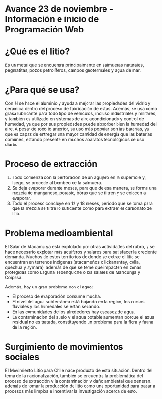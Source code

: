 # Avance 23 de noviembre - Información e inicio de Programación Web

# ¿Qué es el litio?
Es un metal que se encuentra principalmente en salmueras naturales, pegmatitas, pozos petrolíferos, campos geotermales y agua de mar. 

# ¿Para qué se usa?
Con él se hace el aluminio y ayuda a mejorar las propiedades del vidrio y cerámica dentro del proceso de fabricación de estas. Además, se usa como grasa lubricante para todo tipo de vehiculos, incluso industriales y militares, y también es utilizado en sistemas de aire acondicionado y control de humedad, ya que por sus propiedades puede absorber bien la humedad del aire. A pesar de todo lo anterior, su uso más popular son las baterías, ya que es capaz de entregar una mayor cantidad de energía que las baterías comunes, estando presente en muchos aparatos tecnológicos de uso diario.

# Proceso de extracción
1. Todo comienza con la perforación de un agujero en la superficie y, luego, se procede al bombeo de la salmuera.
2. Se deja evaporar durante meses, para que de esa manera, se forme una mezcla de manganeso, potasio, bórax que se filtren y se colocen a evaporar.
3. Todo el proceso concluye en 12 y 18 meses, período que se toma para que la mezcla se filtre lo suficiente como para extraer el carbonato de litio.
 
# Problema medioambiental
El Salar de Atacama ya está explotado por otras actividades del rubro, y se hace necesario explotar más acuíferos y salares para satisfacer la creciente demanda. 
Muchos de estos territorios de donde se extrae el litio se encuentran en terrenos indígenas (atacameños o lickanantay, colla, quechua y aymara), además de que se teme que impacten en zonas protegidas como Laguna Tebenquiche o los salares de Maricunga y Coipasa.

Además, hay un gran problema con el agua:
- El proceso de evaporación consume mucha. 
- El nivel del agua subterránea está bajando en la región, los cursos fluviales y los humedales se están secando. 
- En las comunidades de los alrededores hay escasez de agua.
- La contaminación del suelo y el agua potable aumentan porque el agua residual no es tratada, constituyendo un problema para la flora y fauna de la región.

# Surgimiento de movimientos sociales
El Movimiento Litio para Chile nace producto de esta situación. Dentro del tema de la nacionalización, también se encuentra la problemática del proceso de extracción y la contaminación y daño ambiental que generan, además de tomar la producción de litio como una oportunidad para pasar a procesos más limpios e incentivar la investigación acerca de esto.
 
